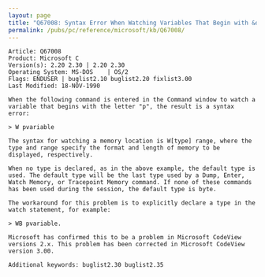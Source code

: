 ```yaml
---
layout: page
title: "Q67008: Syntax Error When Watching Variables That Begin with &quot;P&quot;"
permalink: /pubs/pc/reference/microsoft/kb/Q67008/
---
```


	Article: Q67008
	Product: Microsoft C
	Version(s): 2.20 2.30 | 2.20 2.30
	Operating System: MS-DOS    | OS/2
	Flags: ENDUSER | buglist2.10 buglist2.20 fixlist3.00
	Last Modified: 18-NOV-1990
	
	When the following command is entered in the Command window to watch a
	variable that begins with the letter "p", the result is a syntax
	error:
	
	> W pvariable
	
	The syntax for watching a memory location is W[type] range, where the
	type and range specify the format and length of memory to be
	displayed, respectively.
	
	When no type is declared, as in the above example, the default type is
	used. The default type will be the last type used by a Dump, Enter,
	Watch Memory, or Tracepoint Memory command. If none of these commands
	has been used during the session, the default type is byte.
	
	The workaround for this problem is to explicitly declare a type in the
	watch statement, for example:
	
	> WB pvariable.
	
	Microsoft has confirmed this to be a problem in Microsoft CodeView
	versions 2.x. This problem has been corrected in Microsoft CodeView
	version 3.00.
	
	Additional keywords: buglist2.30 buglist2.35
